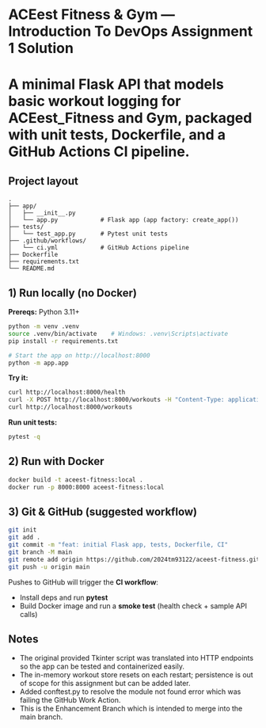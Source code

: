 # ACEest Fitness & Gym — Introduction To DevOps Assignment 1 Solution

# A minimal Flask API that models basic workout logging for **ACEest_Fitness and Gym**, packaged with unit tests, Dockerfile, and a GitHub Actions CI pipeline.

## Project layout

```text
.
├── app/
│   ├── __init__.py
│   └── app.py            # Flask app (app factory: create_app())
├── tests/
│   └── test_app.py       # Pytest unit tests
├── .github/workflows/
│   └── ci.yml            # GitHub Actions pipeline
├── Dockerfile
├── requirements.txt
└── README.md
```

## 1) Run locally (no Docker)

**Prereqs:** Python 3.11+

```bash
python -m venv .venv
source .venv/bin/activate    # Windows: .venv\Scripts\activate
pip install -r requirements.txt

# Start the app on http://localhost:8000
python -m app.app
```

**Try it:**

```bash
curl http://localhost:8000/health
curl -X POST http://localhost:8000/workouts -H "Content-Type: application/json" -d '{"workout":"Running","duration":30}'
curl http://localhost:8000/workouts
```

**Run unit tests:**

```bash
pytest -q
```

## 2) Run with Docker

```bash
docker build -t aceest-fitness:local .
docker run -p 8000:8000 aceest-fitness:local
```

## 3) Git & GitHub (suggested workflow)

```bash
git init
git add .
git commit -m "feat: initial Flask app, tests, Dockerfile, CI"
git branch -M main
git remote add origin https://github.com/2024tm93122/aceest-fitness.git
git push -u origin main
```

Pushes to GitHub will trigger the **CI workflow**:

- Install deps and run **pytest**
- Build Docker image and run a **smoke test** (health check + sample API calls)

## Notes

- The original provided Tkinter script was translated into HTTP endpoints so the app can be tested and containerized easily.
- The in-memory workout store resets on each restart; persistence is out of scope for this assignment but can be added later.
- Added conftest.py to resolve the module not found error which was failing the GitHub Work Action.
- This is the Enhancement Branch which is intended to merge into the main branch.
